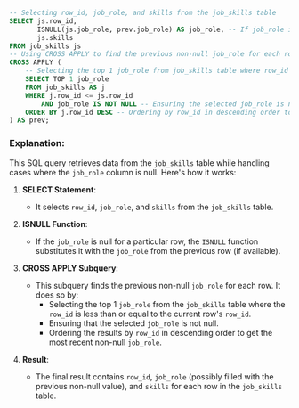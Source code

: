 ```sql
-- Selecting row_id, job_role, and skills from the job_skills table
SELECT js.row_id,
       ISNULL(js.job_role, prev.job_role) AS job_role, -- If job_role is null, fill it with the previous non-null job_role
       js.skills
FROM job_skills js
-- Using CROSS APPLY to find the previous non-null job_role for each row
CROSS APPLY (
    -- Selecting the top 1 job_role from job_skills table where row_id is less than or equal to the current row_id
    SELECT TOP 1 job_role
    FROM job_skills AS j
    WHERE j.row_id <= js.row_id
        AND job_role IS NOT NULL -- Ensuring the selected job_role is not null
    ORDER BY j.row_id DESC -- Ordering by row_id in descending order to get the most recent non-null job_role
) AS prev;
```

### Explanation:

This SQL query retrieves data from the `job_skills` table while handling cases where the `job_role` column is null. Here's how it works:

1. **SELECT Statement**:
   - It selects `row_id`, `job_role`, and `skills` from the `job_skills` table.

2. **ISNULL Function**:
   - If the `job_role` is null for a particular row, the `ISNULL` function substitutes it with the `job_role` from the previous row (if available).

3. **CROSS APPLY Subquery**:
   - This subquery finds the previous non-null `job_role` for each row. It does so by:
     - Selecting the top 1 `job_role` from the `job_skills` table where the `row_id` is less than or equal to the current row's `row_id`.
     - Ensuring that the selected `job_role` is not null.
     - Ordering the results by `row_id` in descending order to get the most recent non-null `job_role`.

4. **Result**:
   - The final result contains `row_id`, `job_role` (possibly filled with the previous non-null value), and `skills` for each row in the `job_skills` table.

